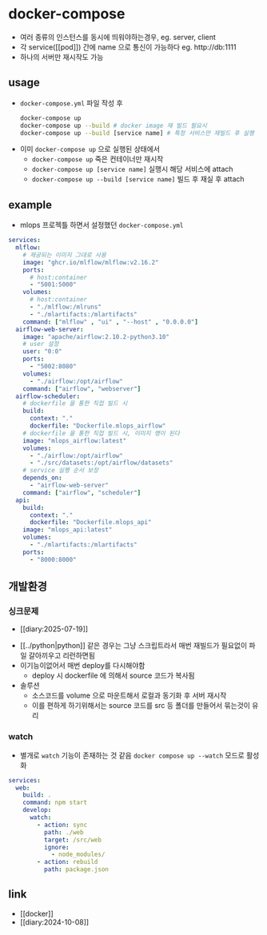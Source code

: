 # docker-compose
- 여러 종류의 인스턴스를 동시에 띄워야하는경우, eg. server, client
- 각 service([[pod]]) 간에 name 으로 통신이 가능하다 eg. http://db:1111
- 하나의 서버만 재시작도 가능

## usage
- `docker-compose.yml` 파일 작성 후
  ```sh 
  docker-compose up
  docker-compose up --build # docker image 재 빌드 필요시
  docker-compose up --build [service name] # 특정 서비스만 재빌드 후 실행
  ```
- 이미 `docker-compose up` 으로 실행된 상태에서
  - `docker-compose up` 죽은 컨테이너만 재시작
  - `docker-compose up [service name]` 실행시 해당 서비스에 attach
  - `docker-compose up --build [service name]` 빌드 후 재실 후 attach

## example
- mlops 프로젝틀 하면서 설정했던 `docker-compose.yml`
```yaml
services:
  mlflow:
    # 제공되는 이미지 그대로 사용
    image: "ghcr.io/mlflow/mlflow:v2.16.2"
    ports:
      # host:container
      - "5001:5000"
    volumes:
      # host:container
      - "./mlflow:/mlruns"
      - "./mlartifacts:/mlartifacts"
    command: ["mlflow" , "ui" , "--host" , "0.0.0.0"]
  airflow-web-server:
    image: "apache/airflow:2.10.2-python3.10"
    # user 설정
    user: "0:0"
    ports:
      - "5002:8080"
    volumes:
      - "./airflow:/opt/airflow"
    command: ["airflow", "webserver"]
  airflow-scheduler:
    # dockerfile 을 통한 직접 빌드 시
    build:
      context: "."
      dockerfile: "Dockerfile.mlops_airflow"
    # dockerfile 을 통한 직접 빌드 시, 이미지 명이 된다
    image: "mlops_airflow:latest"
    volumes:
      - "./airflow:/opt/airflow"
      - "./src/datasets:/opt/airflow/datasets"
    # service 실행 순서 보장
    depends_on:
      - "airflow-web-server"
    command: ["airflow", "scheduler"]
  api:
    build:
      context: "."
      dockerfile: "Dockerfile.mlops_api"
    image: "mlops_api:latest"
    volumes:
      - "./mlartifacts:/mlartifacts"
    ports:
      - "8000:8000"
```

## 개발환경
### 싱크문제
+ [[diary:2025-07-19]]
- [[../python|python]] 같은 경우는 그냥 스크립트라서 매번 재빌드가 필요없이 파일 갈아끼우고 리런하면됨
- 이기능이없어서 매번 deploy를 다시해야함
  - deploy 시 dockerfile 에 의해서 source 코드가 복사됨
- 솔루션
  - 소스코드를 volume 으로 마운트해서 로컬과 동기화 후 서버 재시작
  - 이를 편하게 하기위해서는 source 코드를 src 등 폴더를 만들어서 묶는것이 유리

### watch
- 별개로 `watch` 기능이 존재하는 것 같음 `docker compose up --watch` 모드로 활성화
```yaml
services:
  web:
    build: .
    command: npm start
    develop:
      watch:
        - action: sync
          path: ./web
          target: /src/web
          ignore:
            - node_modules/
        - action: rebuild
          path: package.json
```

## link
- [[docker]]
- [[diary:2024-10-08]]
